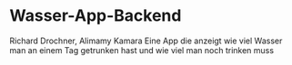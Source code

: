 # Wasser-App-Backend
Richard Drochner, Alimamy Kamara
Eine App die anzeigt wie viel Wasser man an einem Tag getrunken hast und wie viel man noch trinken muss